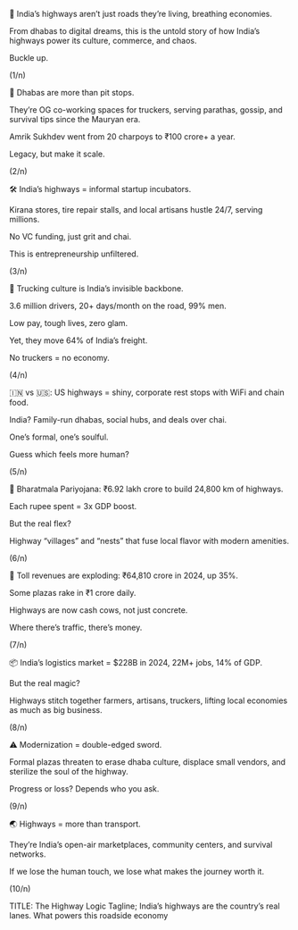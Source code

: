🚚 India’s highways aren’t just roads they’re living, breathing economies.

From dhabas to digital dreams, this is the untold story of how India’s highways power its culture, commerce, and chaos.

Buckle up.

(1/n)

🥘 Dhabas are more than pit stops.

They’re OG co-working spaces for truckers, serving parathas, gossip, and survival tips since the Mauryan era.

Amrik Sukhdev went from 20 charpoys to ₹100 crore+ a year.

Legacy, but make it scale.

(2/n)

🛠️ India’s highways = informal startup incubators.

Kirana stores, tire repair stalls, and local artisans hustle 24/7, serving millions.

No VC funding, just grit and chai.

This is entrepreneurship unfiltered.

(3/n)

🚛 Trucking culture is India’s invisible backbone.

3.6 million drivers, 20+ days/month on the road, 99% men.

Low pay, tough lives, zero glam.

Yet, they move 64% of India’s freight.

No truckers = no economy.

(4/n)

🇮🇳 vs 🇺🇸:
US highways = shiny, corporate rest stops with WiFi and chain food.

India? Family-run dhabas, social hubs, and deals over chai.

One’s formal, one’s soulful.

Guess which feels more human?

(5/n)

🚧 Bharatmala Pariyojana: ₹6.92 lakh crore to build 24,800 km of highways.

Each rupee spent = 3x GDP boost.

But the real flex?

Highway “villages” and “nests” that fuse local flavor with modern amenities.

(6/n)

💸 Toll revenues are exploding: ₹64,810 crore in 2024, up 35%.

Some plazas rake in ₹1 crore daily.

Highways are now cash cows, not just concrete.

Where there’s traffic, there’s money.

(7/n)

📦 India’s logistics market = $228B in 2024, 22M+ jobs, 14% of GDP.

But the real magic?

Highways stitch together farmers, artisans, truckers, lifting local economies as much as big business.

(8/n)

⚠️ Modernization = double-edged sword.

Formal plazas threaten to erase dhaba culture, displace small vendors, and sterilize the soul of the highway.

Progress or loss?
Depends who you ask.

(9/n)

🌏 Highways = more than transport.

They’re India’s open-air marketplaces, community centers, and survival networks.

If we lose the human touch, we lose what makes the journey worth it.

(10/n)




TITLE: The Highway Logic
Tagline; India’s highways are the country’s real lanes. What powers this roadside economy